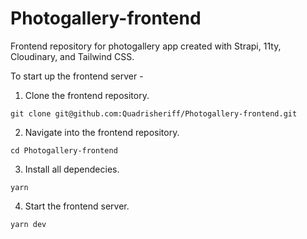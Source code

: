 # Photogallery-frontend

Frontend repository for photogallery app created with Strapi, 11ty, Cloudinary, and Tailwind CSS.

To start up the frontend server - 
1. Clone the frontend repository.
```
git clone git@github.com:Quadrisheriff/Photogallery-frontend.git
```
2. Navigate into the frontend repository.
```
cd Photogallery-frontend
```
3. Install all dependecies.

```
yarn
```
4. Start the frontend server.
```
yarn dev
```
